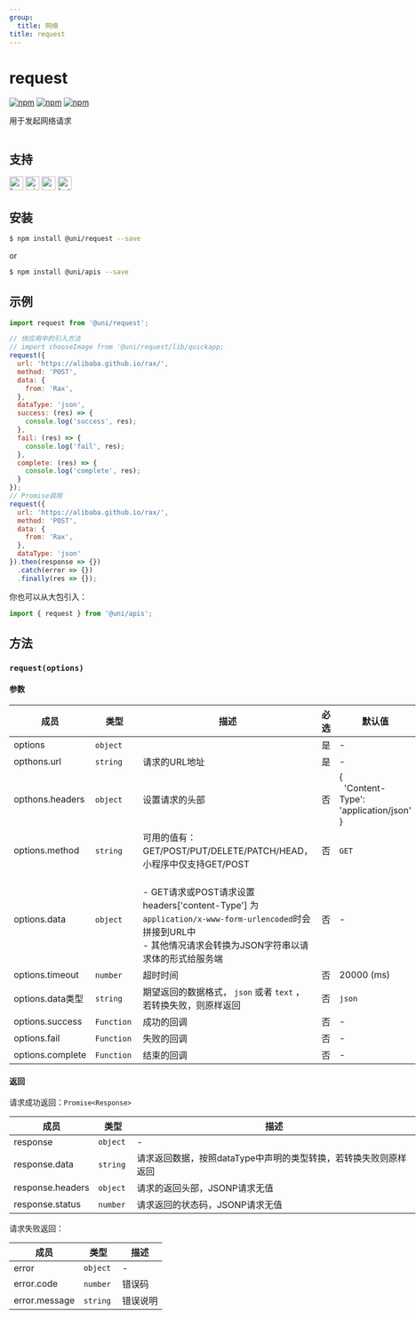 ```yaml
---
group:
  title: 网络
title: request
---
```


# request 

[![npm](https://img.shields.io/npm/v/@uni/request.svg)](https://www.npmjs.com/package/@uni/request)
[![npm](https://img.shields.io/npm/v/@uni/request.svg)](https://www.npmjs.com/package/@uni/request)
[![npm](https://img.shields.io/npm/v/@uni/apis.svg)](https://www.npmjs.com/package/@uni/apis)

用于发起网络请求

<div style="display: flex;flex-direction: row;justify-content: space-between;">
<div style="margin-right: 20px;">

## 支持

<img alt="browser" src="https://gw.alicdn.com/tfs/TB1uYFobGSs3KVjSZPiXXcsiVXa-200-200.svg" width="25px" height="25px" title="h5" /> <img alt="miniApp" src="https://gw.alicdn.com/tfs/TB1bBpmbRCw3KVjSZFuXXcAOpXa-200-200.svg" width="25px" height="25px" title="阿里小程序" /> <img alt="wechatMiniprogram" src="https://img.alicdn.com/tfs/TB1slcYdxv1gK0jSZFFXXb0sXXa-200-200.svg" width="25px" height="25px" title="微信小程序"> <img alt="bytedanceMicroApp" src="https://gw.alicdn.com/tfs/TB1jFtVzO_1gK0jSZFqXXcpaXXa-200-200.svg" width="25px" height="25px" title="字节跳动小程序">

## 安装

```bash
$ npm install @uni/request --save
```
or
```bash
$ npm install @uni/apis --save
```
## 示例

```javascript
import request from '@uni/request';

// 快应用中的引入方法
// import chooseImage from '@uni/request/lib/quickapp;
request({
  url: 'https://alibaba.github.io/rax/',
  method: 'POST',
  data: {
    from: 'Rax',
  },
  dataType: 'json',
  success: (res) => {
    console.log('success', res);
  },
  fail: (res) => {
    console.log('fail', res);
  },
  complete: (res) => {
    console.log('complete', res);
  }
});
// Promise调用
request({
  url: 'https://alibaba.github.io/rax/',
  method: 'POST',
  data: {
    from: 'Rax',
  },
  dataType: 'json'
}).then(response => {})
  .catch(error => {})
  .finally(res => {});

```

你也可以从大包引入：
```javascript
import { request } from '@uni/apis';
```

## 方法

### `request(options)`

#### 参数

| 成员 | 类型 | 描述 | 必选 | 默认值 |
| --- | --- | --- | --- | --- |
| options | `object`  |  | 是 | - |
| opthons.url | `string`  | 请求的URL地址 | 是 |  - |
| opthons.headers | `object`  | 设置请求的头部 | 否 | {<br />  'Content-Type': 'application/json'<br />} |
| options.method | `string`  | 可用的值有：GET/POST/PUT/DELETE/PATCH/HEAD，小程序中仅支持GET/POST | 否 |  `GET`  |
| options.data | `object`  | <br />- GET请求或POST请求设置headers['content-Type'] 为 `application/x-www-form-urlencoded`时会拼接到URL中<br />- 其他情况请求会转换为JSON字符串以请求体的形式给服务端<br /> | 否 | - |
| options.timeout | `number`  | 超时时间 | 否 | 20000 (ms) |
| options.data类型 | `string`  | 期望返回的数据格式， `json` 或者 `text` ，若转换失败，则原样返回 | 否 | `json`  |
| options.success | `Function`  | 成功的回调 | 否 | - |
| options.fail | `Function`  | 失败的回调 | 否 | - |
| options.complete | `Function`  | 结束的回调 | 否 | - |

#### 返回

请求成功返回：`Promise<Response>`

| 成员 | 类型 | 描述 |
| --- | --- | --- |
| response | `object` | - |
| response.data | `string`  | 请求返回数据，按照dataType中声明的类型转换，若转换失败则原样返回 |
| response.headers | `object`  | 请求的返回头部，JSONP请求无值 |
| response.status | `number`  | 请求返回的状态码，JSONP请求无值 |

请求失败返回：

| 成员 | 类型 | 描述 |
| --- | --- | --- |
| error | `object` | - |
| error.code | `number`  | 错误码 |
| error.message | `string`  | 错误说明 |

</div>
<div>

```jsx | inline
/**
 * iframe: true
 */
import React from 'react';
export default () => (
  <iframe style={{
      boxShadow: '0 2px 15px rgba(0,0,0,0.1)',
      width: '375px',
      height: '700px'
    }} src='https://herbox.online/p/109000004/app_1aKtEd7SK?previewZoom=100&view=preview&defaultPage=pages/request/index&topSlider=false'></iframe>
);
```

<div style="display: flex;margin-top: 50px;">
  <div>
    <img src="https://img.alicdn.com/imgextra/i1/O1CN01Ky8HXS23ytpewgaAV_!!6000000007325-0-tps-688-630.jpg" width="200" height="200" />
    <div style="text-align: center;">微信小程序</div>
  </div>
</div>

</div>
</div>
